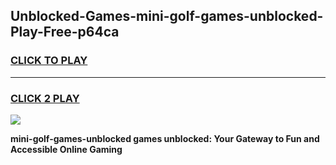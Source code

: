 
## Unblocked-Games-mini-golf-games-unblocked-Play-Free-p64ca
<h3>
<a href="https://premium76.site?title=mini-golf-games-unblocked&ref=10A">CLICK TO PLAY</a></h3>
<hr>

<h3>
<a href="https://premium76.site?title=mini-golf-games-unblocked&ref=10A">CLICK 2 PLAY</a>
  
</h3>

<a href="https://premium76.site?title=mini-golf-games-unblocked&ref=10A"><img src="https://clearcache.store/games.png"></a>


**mini-golf-games-unblocked games unblocked: Your Gateway to Fun and Accessible Online Gaming**
